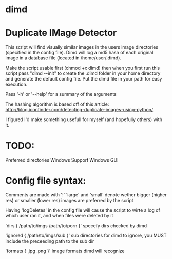 # dimd
# Duplicate IMage Detector

This script will find visually similar images in the users image directories (specified in the config file). Dimd will log a md5 hash of each original image in a database file (located in /home/user/.dimd). 

Make the script usable first (chmod +x dimd) then when you first run this script pass "dimd --init" to create the .dimd folder in your home directory and generate the default config file. Put the dimd file in your path for easy execution.

Pass '-h' or '--help' for a summary of the arguments

The hashing algorithm is based off of this article: http://blog.iconfinder.com/detecting-duplicate-images-using-python/

I figured I'd make something usefull for myself (and hopefully others) with it. 

# TODO:
Preferred directories
Windows Support
Windows GUI

# Config file syntax:

Comments are made with '!'
'large' and 'small' denote wether bigger (higher res) or smaller (lower res) images are preferred by the script

Having 'logDeletes' in the config file will cause the script to wirte a log of which user ran it, and when files were deleted by it

'dirs
{
  /path/to/imgs
  /path/to/porn
}'  specefy dirs checked by dimd

'ignored
{
  /path/to/imgs/sub
}'  sub directories for dimd to ignore, you MUST include the preceeding path to the sub dir

'formats
{
  .jpg
  .png
}'  image formats dimd will recognize
